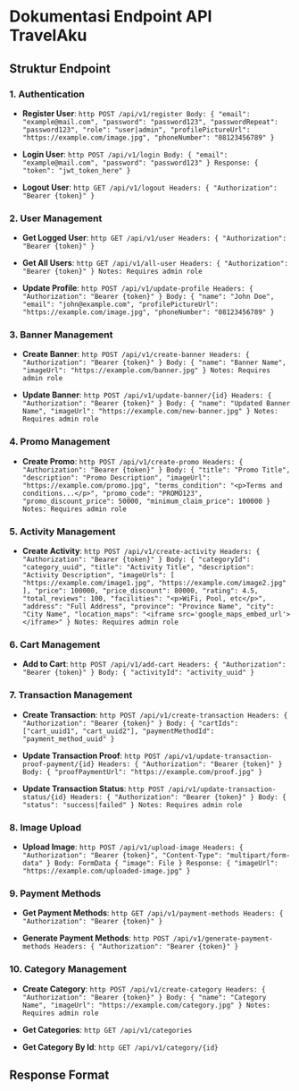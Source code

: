 # Dokumentasi Endpoint API TravelAku

## Struktur Endpoint

### 1. Authentication
- **Register User**:   ```http
  POST /api/v1/register
  Body: {
      "email": "example@mail.com",
      "password": "password123",
      "passwordRepeat": "password123",
      "role": "user|admin",
      "profilePictureUrl": "https://example.com/image.jpg",
      "phoneNumber": "08123456789"
  }  ```

- **Login User**:   ```http
  POST /api/v1/login
  Body: {
      "email": "example@mail.com",
      "password": "password123"
  }
  Response: {
      "token": "jwt_token_here"
  }  ```

- **Logout User**:   ```http
  GET /api/v1/logout
  Headers: {
      "Authorization": "Bearer {token}"
  }  ```

### 2. User Management
- **Get Logged User**:   ```http
  GET /api/v1/user
  Headers: {
      "Authorization": "Bearer {token}"
  }  ```

- **Get All Users**:   ```http
  GET /api/v1/all-user
  Headers: {
      "Authorization": "Bearer {token}"
  }
  Notes: Requires admin role  ```

- **Update Profile**:   ```http
  POST /api/v1/update-profile
  Headers: {
      "Authorization": "Bearer {token}"
  }
  Body: {
      "name": "John Doe",
      "email": "john@example.com",
      "profilePictureUrl": "https://example.com/image.jpg",
      "phoneNumber": "08123456789"
  }  ```

### 3. Banner Management
- **Create Banner**:   ```http
  POST /api/v1/create-banner
  Headers: {
      "Authorization": "Bearer {token}"
  }
  Body: {
      "name": "Banner Name",
      "imageUrl": "https://example.com/banner.jpg"
  }
  Notes: Requires admin role  ```

- **Update Banner**:   ```http
  POST /api/v1/update-banner/{id}
  Headers: {
      "Authorization": "Bearer {token}"
  }
  Body: {
      "name": "Updated Banner Name",
      "imageUrl": "https://example.com/new-banner.jpg"
  }
  Notes: Requires admin role  ```

### 4. Promo Management
- **Create Promo**:   ```http
  POST /api/v1/create-promo
  Headers: {
      "Authorization": "Bearer {token}"
  }
  Body: {
      "title": "Promo Title",
      "description": "Promo Description",
      "imageUrl": "https://example.com/promo.jpg",
      "terms_condition": "<p>Terms and conditions...</p>",
      "promo_code": "PROMO123",
      "promo_discount_price": 50000,
      "minimum_claim_price": 100000
  }
  Notes: Requires admin role  ```

### 5. Activity Management
- **Create Activity**:   ```http
  POST /api/v1/create-activity
  Headers: {
      "Authorization": "Bearer {token}"
  }
  Body: {
      "categoryId": "category_uuid",
      "title": "Activity Title",
      "description": "Activity Description",
      "imageUrls": [
          "https://example.com/image1.jpg",
          "https://example.com/image2.jpg"
      ],
      "price": 100000,
      "price_discount": 80000,
      "rating": 4.5,
      "total_reviews": 100,
      "facilities": "<p>WiFi, Pool, etc</p>",
      "address": "Full Address",
      "province": "Province Name",
      "city": "City Name",
      "location_maps": "<iframe src='google_maps_embed_url'></iframe>"
  }
  Notes: Requires admin role  ```

### 6. Cart Management
- **Add to Cart**:   ```http
  POST /api/v1/add-cart
  Headers: {
      "Authorization": "Bearer {token}"
  }
  Body: {
      "activityId": "activity_uuid"
  }  ```

### 7. Transaction Management
- **Create Transaction**:   ```http
  POST /api/v1/create-transaction
  Headers: {
      "Authorization": "Bearer {token}"
  }
  Body: {
      "cartIds": ["cart_uuid1", "cart_uuid2"],
      "paymentMethodId": "payment_method_uuid"
  }  ```

- **Update Transaction Proof**:   ```http
  POST /api/v1/update-transaction-proof-payment/{id}
  Headers: {
      "Authorization": "Bearer {token}"
  }
  Body: {
      "proofPaymentUrl": "https://example.com/proof.jpg"
  }  ```

- **Update Transaction Status**:   ```http
  POST /api/v1/update-transaction-status/{id}
  Headers: {
      "Authorization": "Bearer {token}"
  }
  Body: {
      "status": "success|failed"
  }
  Notes: Requires admin role  ```

### 8. Image Upload
- **Upload Image**:   ```http
  POST /api/v1/upload-image
  Headers: {
      "Authorization": "Bearer {token}",
      "Content-Type": "multipart/form-data"
  }
  Body: FormData {
      "image": File
  }
  Response: {
      "imageUrl": "https://example.com/uploaded-image.jpg"
  }  ```

### 9. Payment Methods
- **Get Payment Methods**:  ```http
  GET /api/v1/payment-methods
  Headers: {
      "Authorization": "Bearer {token}"
  }  ```

- **Generate Payment Methods**:  ```http
  POST /api/v1/generate-payment-methods
  Headers: {
      "Authorization": "Bearer {token}"
  }  ```

### 10. Category Management
- **Create Category**:  ```http
  POST /api/v1/create-category
  Headers: {
      "Authorization": "Bearer {token}"
  }
  Body: {
      "name": "Category Name",
      "imageUrl": "https://example.com/category.jpg"
  }
  Notes: Requires admin role  ```

- **Get Categories**:  ```http
  GET /api/v1/categories  ```

- **Get Category By Id**:  ```http
  GET /api/v1/category/{id}  ```

## Response Format

